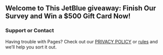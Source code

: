 ## Welcome to This JetBlue giveaway: Finish Our Survey and Win a $500  Gift Card Now!	

<center><div id="interact-61e2f4bfc76b5200189e6f5d"></div><script>var app_61e2f4bfc76b5200189e6f5d;(function(d, t){var s=d.createElement(t),options={"appId":"61e2f4bfc76b5200189e6f5d","width":"800","height":"800","async":true,"host":"quiz.tryinteract.com","no_cover":true,"redirect_host":true, "footer":"show"};s.src='https://i.tryinteract.com/embed/app.js';s.onload=s.onreadystatechange=function(){var rs=this.readyState;if(rs)if(rs!='complete')if(rs!='loaded')return;try{app_61e2f4bfc76b5200189e6f5d=new InteractApp();app_61e2f4bfc76b5200189e6f5d.initialize(options);app_61e2f4bfc76b5200189e6f5d.display();}catch(e){}};var scr=d.getElementsByTagName(t)[0],par=scr.parentNode;par.insertBefore(s,scr);})(document,'script');</script></center>

### Support or Contact

Having trouble with Pages? Check out our [PRIVACY POLICY](https://www.jetblue.com/legal/privacy) or [rules](https://www.jetblue.com/aycj/rules.html) and we’ll help you sort it out.

